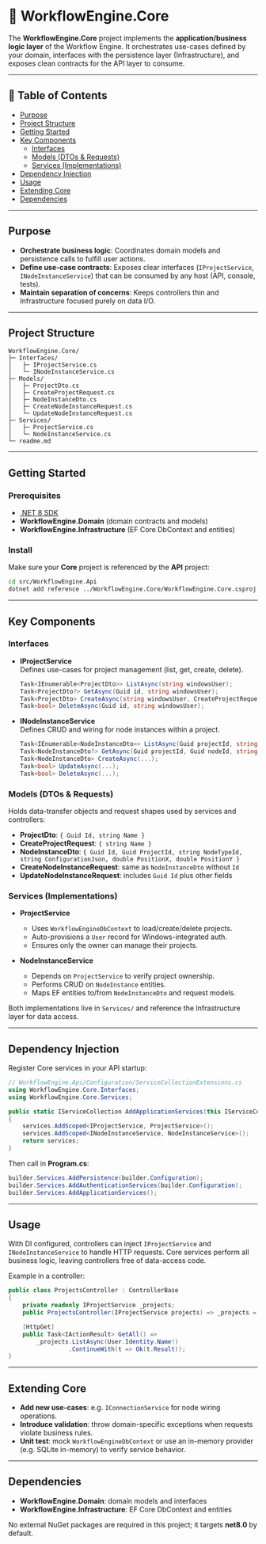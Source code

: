 ﻿# 🚀 WorkflowEngine.Core

The **WorkflowEngine.Core** project implements the **application/business logic layer** of the Workflow Engine. It orchestrates use-cases defined by your domain, interfaces with the persistence layer (Infrastructure), and exposes clean contracts for the API layer to consume.

---

## 📖 Table of Contents

- [Purpose](#purpose)
- [Project Structure](#project-structure)
- [Getting Started](#getting-started)
- [Key Components](#key-components)
  - [Interfaces](#interfaces)
  - [Models (DTOs & Requests)](#models-dtos--requests)
  - [Services (Implementations)](#services-implementations)
- [Dependency Injection](#dependency-injection)
- [Usage](#usage)
- [Extending Core](#extending-core)
- [Dependencies](#dependencies)

---

## Purpose

- **Orchestrate business logic**: Coordinates domain models and persistence calls to fulfill user actions.
- **Define use-case contracts**: Exposes clear interfaces (`IProjectService`, `INodeInstanceService`) that can be consumed by any host (API, console, tests).
- **Maintain separation of concerns**: Keeps controllers thin and Infrastructure focused purely on data I/O.

---

## Project Structure

```plaintext
WorkflowEngine.Core/
├─ Interfaces/
│   ├─ IProjectService.cs
│   └─ INodeInstanceService.cs
├─ Models/
│   ├─ ProjectDto.cs
│   ├─ CreateProjectRequest.cs
│   ├─ NodeInstanceDto.cs
│   ├─ CreateNodeInstanceRequest.cs
│   └─ UpdateNodeInstanceRequest.cs
├─ Services/
│   ├─ ProjectService.cs
│   └─ NodeInstanceService.cs
└─ readme.md
```

---

## Getting Started

### Prerequisites

- [.NET 8 SDK](https://dotnet.microsoft.com/download)
- **WorkflowEngine.Domain** (domain contracts and models)
- **WorkflowEngine.Infrastructure** (EF Core DbContext and entities)

### Install

Make sure your **Core** project is referenced by the **API** project:
```bash
cd src/WorkflowEngine.Api
dotnet add reference ../WorkflowEngine.Core/WorkflowEngine.Core.csproj
```

---

## Key Components

### Interfaces

- **IProjectService**  
  Defines use-cases for project management (list, get, create, delete).  
  ```csharp
  Task<IEnumerable<ProjectDto>> ListAsync(string windowsUser);
  Task<ProjectDto?> GetAsync(Guid id, string windowsUser);
  Task<ProjectDto> CreateAsync(string windowsUser, CreateProjectRequest req);
  Task<bool> DeleteAsync(Guid id, string windowsUser);
  ```

- **INodeInstanceService**  
  Defines CRUD and wiring for node instances within a project.  
  ```csharp
  Task<IEnumerable<NodeInstanceDto>> ListAsync(Guid projectId, string windowsUser);
  Task<NodeInstanceDto?> GetAsync(Guid projectId, Guid nodeId, string windowsUser);
  Task<NodeInstanceDto> CreateAsync(...);
  Task<bool> UpdateAsync(...);
  Task<bool> DeleteAsync(...);
  ```

### Models (DTOs & Requests)

Holds data-transfer objects and request shapes used by services and controllers:

- **ProjectDto**: `{ Guid Id, string Name }`  
- **CreateProjectRequest**: `{ string Name }`  
- **NodeInstanceDto**: `{ Guid Id, Guid ProjectId, string NodeTypeId, string ConfigurationJson, double PositionX, double PositionY }`  
- **CreateNodeInstanceRequest**: same as `NodeInstanceDto` without `Id`  
- **UpdateNodeInstanceRequest**: includes `Guid Id` plus other fields  

### Services (Implementations)

- **ProjectService**  
  - Uses `WorkflowEngineDbContext` to load/create/delete projects.  
  - Auto-provisions a `User` record for Windows-integrated auth.  
  - Ensures only the owner can manage their projects.

- **NodeInstanceService**  
  - Depends on `ProjectService` to verify project ownership.  
  - Performs CRUD on `NodeInstance` entities.  
  - Maps EF entities to/from `NodeInstanceDto` and request models.

Both implementations live in `Services/` and reference the Infrastructure layer for data access.

---

## Dependency Injection

Register Core services in your API startup:

```csharp
// WorkflowEngine.Api/Configuration/ServiceCollectionExtensions.cs
using WorkflowEngine.Core.Interfaces;
using WorkflowEngine.Core.Services;

public static IServiceCollection AddApplicationServices(this IServiceCollection services)
{
    services.AddScoped<IProjectService, ProjectService>();
    services.AddScoped<INodeInstanceService, NodeInstanceService>();
    return services;
}
```

Then call in **Program.cs**:
```csharp
builder.Services.AddPersistence(builder.Configuration);
builder.Services.AddAuthenticationServices(builder.Configuration);
builder.Services.AddApplicationServices();
```

---

## Usage

With DI configured, controllers can inject `IProjectService` and `INodeInstanceService` to handle HTTP requests. Core services perform all business logic, leaving controllers free of data-access code.

Example in a controller:
```csharp
public class ProjectsController : ControllerBase
{
    private readonly IProjectService _projects;
    public ProjectsController(IProjectService projects) => _projects = projects;

    [HttpGet]
    public Task<IActionResult> GetAll() =>
        _projects.ListAsync(User.Identity.Name!)
                 .ContinueWith(t => Ok(t.Result));
}
```

---

## Extending Core

- **Add new use-cases**: e.g. `IConnectionService` for node wiring operations.
- **Introduce validation**: throw domain-specific exceptions when requests violate business rules.
- **Unit test**: mock `WorkflowEngineDbContext` or use an in-memory provider (e.g. SQLite in-memory) to verify service behavior.

---

## Dependencies

- **WorkflowEngine.Domain**: domain models and interfaces
- **WorkflowEngine.Infrastructure**: EF Core DbContext and entities

No external NuGet packages are required in this project; it targets **net8.0** by default.